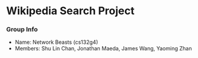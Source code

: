 # Wikipedia Search Project

### Group Info
+ Name: Network Beasts (cs132g4)
+ Members: Shu Lin Chan, Jonathan Maeda, James Wang, Yaoming Zhan